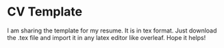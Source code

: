 # CV Template
I am sharing the template for my resume.
It is in tex format.
Just download the .tex file and import it in any latex editor like overleaf.
Hope it helps!
